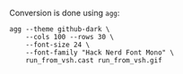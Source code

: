 Conversion is done using `agg`:

```
agg --theme github-dark \
    --cols 100 --rows 30 \
    --font-size 24 \
    --font-family "Hack Nerd Font Mono" \
    run_from_vsh.cast run_from_vsh.gif
```


